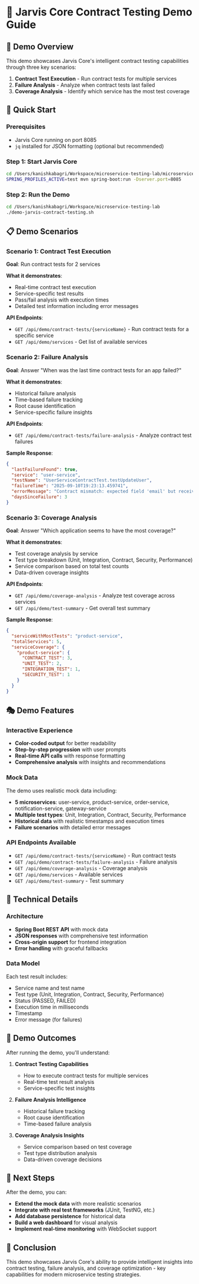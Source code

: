 # 🤖 Jarvis Core Contract Testing Demo Guide

## 🎯 Demo Overview

This demo showcases Jarvis Core's intelligent contract testing capabilities through three key scenarios:

1. **Contract Test Execution** - Run contract tests for multiple services
2. **Failure Analysis** - Analyze when contract tests last failed
3. **Coverage Analysis** - Identify which service has the most test coverage

## 🚀 Quick Start

### Prerequisites
- Jarvis Core running on port 8085
- `jq` installed for JSON formatting (optional but recommended)

### Step 1: Start Jarvis Core
```bash
cd /Users/kanishkabagri/Workspace/microservice-testing-lab/microservice-testing-lab/jarvis-core
SPRING_PROFILES_ACTIVE=test mvn spring-boot:run -Dserver.port=8085
```

### Step 2: Run the Demo
```bash
cd /Users/kanishkabagri/Workspace/microservice-testing-lab
./demo-jarvis-contract-testing.sh
```

## 📋 Demo Scenarios

### Scenario 1: Contract Test Execution
**Goal**: Run contract tests for 2 services

**What it demonstrates**:
- Real-time contract test execution
- Service-specific test results
- Pass/fail analysis with execution times
- Detailed test information including error messages

**API Endpoints**:
- `GET /api/demo/contract-tests/{serviceName}` - Run contract tests for a specific service
- `GET /api/demo/services` - Get list of available services

### Scenario 2: Failure Analysis
**Goal**: Answer "When was the last time contract tests for an app failed?"

**What it demonstrates**:
- Historical failure analysis
- Time-based failure tracking
- Root cause identification
- Service-specific failure insights

**API Endpoints**:
- `GET /api/demo/contract-tests/failure-analysis` - Analyze contract test failures

**Sample Response**:
```json
{
  "lastFailureFound": true,
  "service": "user-service",
  "testName": "UserServiceContractTest.testUpdateUser",
  "failureTime": "2025-09-10T19:23:13.459741",
  "errorMessage": "Contract mismatch: expected field 'email' but received 'emailAddress'",
  "daysSinceFailure": 3
}
```

### Scenario 3: Coverage Analysis
**Goal**: Answer "Which application seems to have the most coverage?"

**What it demonstrates**:
- Test coverage analysis by service
- Test type breakdown (Unit, Integration, Contract, Security, Performance)
- Service comparison based on total test counts
- Data-driven coverage insights

**API Endpoints**:
- `GET /api/demo/coverage-analysis` - Analyze test coverage across services
- `GET /api/demo/test-summary` - Get overall test summary

**Sample Response**:
```json
{
  "serviceWithMostTests": "product-service",
  "totalServices": 5,
  "serviceCoverage": {
    "product-service": {
      "CONTRACT_TEST": 3,
      "UNIT_TEST": 2,
      "INTEGRATION_TEST": 1,
      "SECURITY_TEST": 1
    }
  }
}
```

## 🎭 Demo Features

### Interactive Experience
- **Color-coded output** for better readability
- **Step-by-step progression** with user prompts
- **Real-time API calls** with response formatting
- **Comprehensive analysis** with insights and recommendations

### Mock Data
The demo uses realistic mock data including:
- **5 microservices**: user-service, product-service, order-service, notification-service, gateway-service
- **Multiple test types**: Unit, Integration, Contract, Security, Performance
- **Historical data** with realistic timestamps and execution times
- **Failure scenarios** with detailed error messages

### API Endpoints Available
- `GET /api/demo/contract-tests/{serviceName}` - Run contract tests
- `GET /api/demo/contract-tests/failure-analysis` - Failure analysis
- `GET /api/demo/coverage-analysis` - Coverage analysis
- `GET /api/demo/services` - Available services
- `GET /api/demo/test-summary` - Test summary

## 🔧 Technical Details

### Architecture
- **Spring Boot REST API** with mock data
- **JSON responses** with comprehensive test information
- **Cross-origin support** for frontend integration
- **Error handling** with graceful fallbacks

### Data Model
Each test result includes:
- Service name and test name
- Test type (Unit, Integration, Contract, Security, Performance)
- Status (PASSED, FAILED)
- Execution time in milliseconds
- Timestamp
- Error message (for failures)

## 🎯 Demo Outcomes

After running the demo, you'll understand:

1. **Contract Testing Capabilities**
   - How to execute contract tests for multiple services
   - Real-time test result analysis
   - Service-specific test insights

2. **Failure Analysis Intelligence**
   - Historical failure tracking
   - Root cause identification
   - Time-based failure analysis

3. **Coverage Analysis Insights**
   - Service comparison based on test coverage
   - Test type distribution analysis
   - Data-driven coverage decisions

## 🚀 Next Steps

After the demo, you can:
- **Extend the mock data** with more realistic scenarios
- **Integrate with real test frameworks** (JUnit, TestNG, etc.)
- **Add database persistence** for historical data
- **Build a web dashboard** for visual analysis
- **Implement real-time monitoring** with WebSocket support

## 🎉 Conclusion

This demo showcases Jarvis Core's ability to provide intelligent insights into contract testing, failure analysis, and coverage optimization - key capabilities for modern microservice testing strategies.

